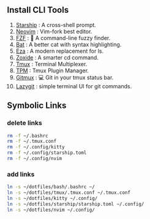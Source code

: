 
## Install CLI Tools
1. [Starship](https://starship.rs/) : A cross-shell prompt.
1. [Neovim](https://github.com/neovim/neovim) : Vim-fork best editor.
1. [FZF](https://github.com/junegunn/fzf) : 🌸 A command-line fuzzy finder.
1. [Bat](https://github.com/sharkdp/bat) : A better cat with syntax highlighting.
1. [Eza](https://github.com/eza-community/eza) : A modern replacement for ls.
1. [Zoxide](https://github.com/ajeetdsouza/zoxide) : A smarter cd command.
1. [Tmux](https://github.com/tmux/tmux) : Terminal Multiplexer.
1. [TPM](https://github.com/tmux-plugins/tpm) : Tmux Plugin Manager.
1. [Gitmux](https://github.com/arl/gitmux) : 💻 Git in your tmux status bar.
1. [Lazygit](https://github.com/jesseduffield/lazygit) : simple terminal UI for git commands.


## Symbolic Links

### delete links
```bash
rm -f ~/.bashrc
rm -f ~/.tmux.conf
rm -f ~/.config/kitty
rm -f ~/.config/starship.toml
rm -f ~/.config/nvim
```
### add links
```bash
ln -s ~/dotfiles/bash/.bashrc ~/
ln -s ~/dotfiles/tmux/.tmux.conf ~/.tmux.conf
ln -s ~/dotfiles/kitty ~/.config/
ln -s ~/dotfiles/starship/starship.toml ~/.config/
ln -s ~/dotfiles/nvim ~/.config/
```

